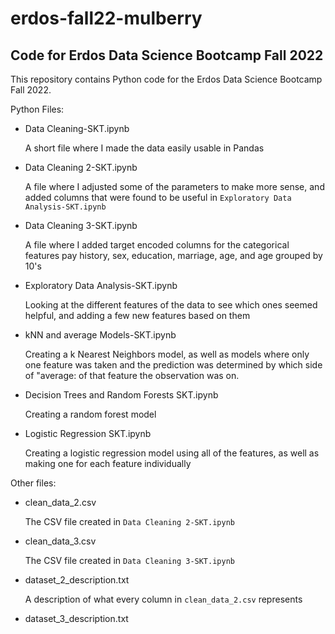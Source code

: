 # erdos-fall22-mulberry
<h2>Code for Erdos Data Science Bootcamp Fall 2022 </h2>

This repository contains Python code for the Erdos Data Science Bootcamp Fall 2022.


Python Files:
<ul>
  <li> Data Cleaning-SKT.ipynb </li>
  
  A short file where I made the data easily usable in Pandas
  
  <li> Data Cleaning 2-SKT.ipynb </li>
  
  A file where I adjusted some of the parameters to make more sense, and added columns that were found to be useful in `Exploratory Data Analysis-SKT.ipynb`
  
  <li> Data Cleaning 3-SKT.ipynb </li>
  
  A file where I added target encoded columns for the categorical features pay history, sex, education, marriage, age, and age grouped by 10's
  
  <li> Exploratory Data Analysis-SKT.ipynb </li>
  
  Looking at the different features of the data to see which ones seemed helpful, and adding a few new features based on them
  
  <li> kNN and average Models-SKT.ipynb </li>
  
  Creating a k Nearest Neighbors model, as well as models where only one feature was taken and the prediction was determined by which side of "average: of that feature the observation was on.
  
  <li> Decision Trees and Random Forests SKT.ipynb </li>
  
  Creating a random forest model
  
  <li> Logistic Regression SKT.ipynb </li>
  
  Creating a logistic regression model using all of the features, as well as making one for each feature individually
  
  </ul>


Other files:
<ul>
    <li>clean_data_2.csv </li>
  
  The CSV file created in `Data Cleaning 2-SKT.ipynb`
  
  <li> clean_data_3.csv </li>
  
  The CSV file created in `Data Cleaning 3-SKT.ipynb`

  <li>dataset_2_description.txt </li>
  
  A description of what every column in `clean_data_2.csv` represents
  
  <li> dataset_3_description.txt </li>
  
</ul>

